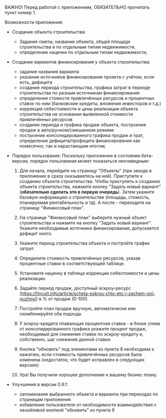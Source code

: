 ВАЖНО! Перед работой с приложением, ОБЯЗАТЕЛЬНО прочитать пункт номер 1.

Возможности приложения:

- Создание объекта строительства:
 	- Задание сметы, названия объекта, общей площади строительства и по отдельным типам недвижимости,
	- определение наценки по отдельным типам недвижимости,

- Создание вариантов финансирования у объекта строительства:
	- задание названия варианта
	- указание источников финансирования проекта с учётом, если есть, дефицита
	- создание периода строительства, графика затрат в периоде строительства по разным источникам финансирования
	- определение стомости привлечённых ресурсов и процентных ставок по ним (банковские кредиты, вложения инвесторов и т.д.)
	- коррекция себестоимости и цены реализации объекта строительства на основании выявленной стоимости привлечённых ресурсов
	- создание периода и графика продаж объекта, построение продаж в авто/ручном/смешанном режиме
	- построение консолидированного графика продаж и трат, определение дефицита/профицита финансирования как помесячно, так и нарастающим итогом;
	
- Порядок пользования:
 	Поскольку приложение в состоянии бета-версии, порядок пользования может показаться неочевидным:
  
 	1) Для начала, перейдите на страницу "Объекты" (при заходе в приложение в сразу оказываетесь на ней). Приступите к созданию объекта строительства. Чтобы приступить к созданию объекта строительства, нажмите кнопку "Задать новый вариант"(<b>обязательно сделать это в первую очередь</b>). Затем укажите базовую информацию о строительстве (площадь, стомость, планируемая рентабельность и тд). А после - переходите на страницу "Финансовый план".
  	
	2) На странице "Финансовый план" выберите нужный объект строительства и нажмите на кнопку "Задать новый вариант". Укажите необходимые источники финансирования, допускается дефицит оного.
  	
	3) Укажите период строительства объекта и постройте график затрат.
  	
	4) Определите стоимость привлечённых ресурсов, указав процентные ставки в соответствующей таблице.
  	
	5) Установите наценку в таблице коррекции себестоимости и цены реализации.
  	
	6) Задайте период продаж, доступный эскроу-ресурс (https://fincult.info/article/scheta-eskrou-chto-eto-i-zachem-oni-nuzhny/) в % от продаж (0-100).
  	
	7) Постройте план продаж вручную, автоматически или скомбинируйте оба подхода.
  	
	8) У эскроу-кредита плавающая процентная ставка - в блоке слева от консолидированного графика укажите процент продаж, необходимый для снижения ставки по эскроу-кредиту и, собственно, шаг снижения данной ставки.
  	
	9) Кнопка "обновить" под элементами из пункта 8 необходима к нажатию, если стоимость привлечённых ресурсов была изменена (недостаток, что будет исправлен в следующих версиях)
  	
	10) Ура! Вы получили хорошее дополнение к вашему бизнес плану.
  
 - Улучшения в версии 0.9.1:
    - запоминание выбранного объекта и варианта при переходах по страницам приложения
	- избавление пользователя от необходимости взаимодействия с назойливой кнопкой "обновить" из пункта 9
	
